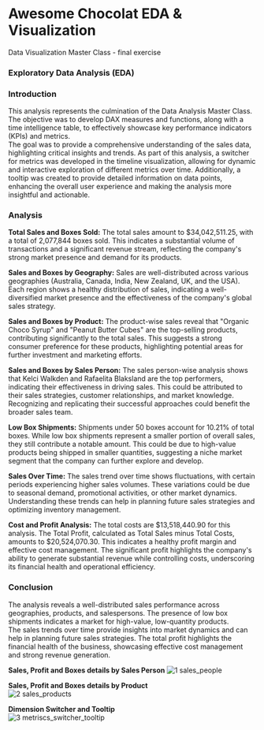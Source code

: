 # Awesome Chocolat EDA & Visualization
Data Visualization Master Class - final exercise

### Exploratory Data Analysis (EDA)
### Introduction
This analysis represents the culmination of the Data Analysis Master Class.  
The objective was to develop DAX measures and functions, along with a time intelligence table, to effectively showcase key performance indicators (KPIs) and metrics.  
The goal was to provide a comprehensive understanding of the sales data, highlighting critical insights and trends.
As part of this analysis, a switcher for metrics was developed in the timeline visualization, allowing for dynamic and interactive exploration of different metrics over time. Additionally, a tooltip was created to provide detailed information on data points, enhancing the overall user experience and making the analysis more insightful and actionable.

### Analysis
**Total Sales and Boxes Sold:** The total sales amount to $34,042,511.25, with a total of 2,077,844 boxes sold. This indicates a substantial volume of transactions and a significant revenue stream, reflecting the company's strong market presence and demand for its products.  
  
**Sales and Boxes by Geography:** Sales are well-distributed across various geographies (Australia, Canada, India, New Zealand, UK, and the USA). Each region shows a healthy distribution of sales, indicating a well-diversified market presence and the effectiveness of the company's global sales strategy.  
  
**Sales and Boxes by Product:** The product-wise sales reveal that "Organic Choco Syrup" and "Peanut Butter Cubes" are the top-selling products, contributing significantly to the total sales. This suggests a strong consumer preference for these products, highlighting potential areas for further investment and marketing efforts.  
  
**Sales and Boxes by Sales Person:** The sales person-wise analysis shows that Kelci Walkden and Rafaelita Blaksland are the top performers, indicating their effectiveness in driving sales. This could be attributed to their sales strategies, customer relationships, and market knowledge. Recognizing and replicating their successful approaches could benefit the broader sales team.  
  
**Low Box Shipments:** Shipments under 50 boxes account for 10.21% of total boxes. While low box shipments represent a smaller portion of overall sales, they still contribute a notable amount. This could be due to high-value products being shipped in smaller quantities, suggesting a niche market segment that the company can further explore and develop.  
  
**Sales Over Time:** The sales trend over time shows fluctuations, with certain periods experiencing higher sales volumes. These variations could be due to seasonal demand, promotional activities, or other market dynamics. Understanding these trends can help in planning future sales strategies and optimizing inventory management.  
  
**Cost and Profit Analysis:** The total costs are $13,518,440.90 for this analysis. The Total Profit, calculated as Total Sales minus Total Costs, amounts to $20,524,070.30. This indicates a healthy profit margin and effective cost management. The significant profit highlights the company's ability to generate substantial revenue while controlling costs, underscoring its financial health and operational efficiency.  
  
### Conclusion  
The analysis reveals a well-distributed sales performance across geographies, products, and salespersons. The presence of low box shipments indicates a market for high-value, low-quantity products.  
The sales trends over time provide insights into market dynamics and can help in planning future sales strategies. The total profit highlights the financial health of the business, showcasing effective cost management and strong revenue generation.  

  
  
**Sales, Profit and Boxes details by Sales Person**
![1 sales_people](https://github.com/user-attachments/assets/1588fd10-f38f-410b-bdc6-1cdad2a50b1b)


 

**Sales, Profit and Boxes details by Product**  
![2 sales_products](https://github.com/user-attachments/assets/6c75a1b2-5886-43a6-b937-fa63d2f22ca5)


**Dimension Switcher and Tooltip**  
![3 metriscs_switcher_tooltip](https://github.com/user-attachments/assets/aab4b061-2cd1-479a-a154-45fa67fcdd72)



